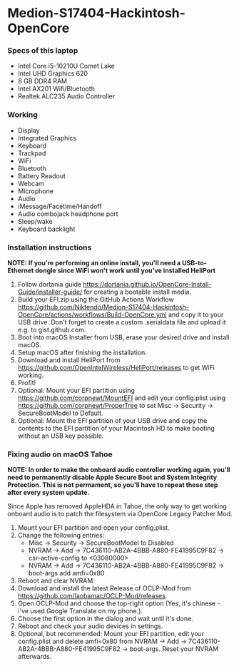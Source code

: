# Medion-S17404-Hackintosh-OpenCore

### Specs of this laptop
* Intel Core i5-10210U Comet Lake
* Intel UHD Graphics 620
* 8 GB DDR4 RAM
* Intel AX201 Wifi/Bluetooth
* Realtek ALC235 Audio Controller

### Working
* Display
* Integrated Graphics
* Keyboard
* Trackpad
* WiFi
* Bluetooth
* Battery Readout
* Webcam
* Microphone
* Audio
* iMessage/Facetime/Handoff
* Audio combojack headphone port
* Sleep/wake
* Keyboard backlight

### Installation instructions
**NOTE: If you're performing an online install, you'll need a USB-to-Ethernet dongle since WiFi won't work until you've installed HeliPort**
1. Follow dortania guide https://dortania.github.io/OpenCore-Install-Guide/installer-guide/ for creating a bootable install media.
2. Build your EFI.zip using the GitHub Actions Workflow https://github.com/Niktendo/Medion-S17404-Hackintosh-OpenCore/actions/workflows/Build-OpenCore.yml and copy it to your USB drive.
   Don't forget to create a custom .serialdata file and upload it e.g. to gist.github.com.
4. Boot into macOS Installer from USB, erase your desired drive and install macOS. 
5. Setup macOS after finishing the installation.
6. Download and install HeliPort from https://github.com/OpenIntelWireless/HeliPort/releases to get WiFi working.
7. Profit!
8. Optional: Mount your EFI partition using https://github.com/corpnewt/MountEFI and edit your config.plist using https://github.com/corpnewt/ProperTree to set Misc -> Security -> SecureBootModel to Default.
9. Optional: Mount the EFI partition of your USB drive and copy the contents to the EFI partition of your Macintosh HD to make booting without an USB key possible.

### Fixing audio on macOS Tahoe
**NOTE: In order to make the onboard audio controller working again, you'll need to permanently disable Apple Secure Boot and System Integrity Protection. This is not permament, so you'll have to repeat these step after every system update.**

Since Apple has removed AppleHDA in Tahoe, the only way to get working onboard audio is to patch the filesystem via OpenCore Legacy Patcher Mod.
1. Mount your EFI partition and open your config.plist.
2. Change the following entries:
   * Misc -> Security -> SecureBootModel to Disabled
   * NVRAM -> Add -> 7C436110-AB2A-4BBB-A880-FE41995C9F82 -> csr-active-config to <03080000>
   * NVRAM -> Add -> 7C436110-AB2A-4BBB-A880-FE41995C9F82 -> boot-args add amfi=0x80
4. Reboot and clear NVRAM.
5. Download and install the latest Release of OCLP-Mod from https://github.com/laobamac/OCLP-Mod/releases.
6. Open OCLP-Mod and choose the top-right option (Yes, it's chinese - i've used Google Translate on my phone.).
7. Choose the first option in the dialog and wait until it's done.
8. Reboot and check your audio devices in settings.
9. Optional, but recommended: Mount your EFI partition, edit your config.plist and delete amfi=0x80 from NVRAM -> Add -> 7C436110-AB2A-4BBB-A880-FE41995C9F82 -> boot-args. Reset your NVRAM afterwards.
